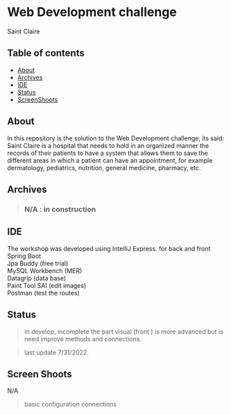 # Web Development challenge
Saint Claire

## Table of contents

- [About](#about)
- [Archives](#archives)
- [IDE](#ide)
- [Status](#status)
- [ScreenShoots](#screen-shoots)


## About
In this repository is the solution to the Web Development challenge; its said:
Saint Claire is a hospital that needs to hold in an organized manner the records of
their patients to have a system that allows them to save the different areas in which a
patient can have an appointment, for example dermatology, pediatrics, nutrition,
general medicine, pharmacy, etc.



## Archives

> ### N/A :	in  construction

## IDE

The workshop was developed using IntelliJ Express. for back and front 
Spring Boot  
Jpa Buddy (free trial)  
MySQL Workbench  (MER)  
Datagrip (data base)  
Paint Tool SAI (edit images)  
Postman (test the routes)



## Status
>in develop, incomplete the part visual (front ) is more advanced but is need improve methods and connections. 

>last update 7/31/2022.    

## Screen Shoots

N/A

>basic configuration 
>connections 

